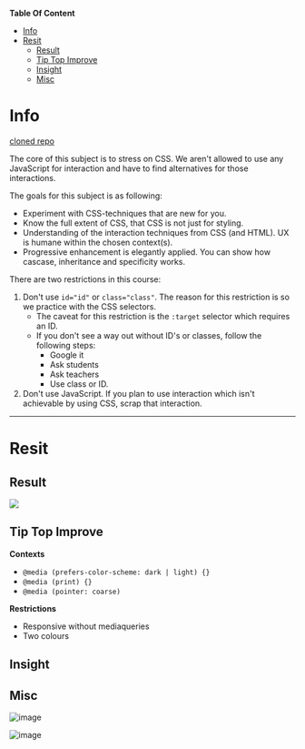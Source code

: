 **Table Of Content**
- [Info](#info)
- [Resit](#resit)
  - [Result](#result)
  - [Tip Top Improve](#tip-top-improve)
  - [Insight](#insight)
  - [Misc](#misc)
# Info

[cloned repo](https://www.github.com/cmda-minor-web/css-to-the-rescue-2021)

The core of this subject is to stress on CSS. We aren't allowed to use any JavaScript for interaction and have to find alternatives for those interactions.

The goals for this subject is as following:

- Experiment with CSS-techniques that are new for you.
- Know the full extent of CSS, that CSS is not just for styling.
- Understanding of the interaction techniques from CSS (and HTML). UX is humane within the chosen context(s).
- Progressive enhancement is elegantly applied. You can show how cascase, inheritance and specificity works.

There are two restrictions in this course:

1. Don't use `id="id"` or `class="class"`. The reason for this restriction is so we practice with the CSS selectors.
   - The caveat for this restriction is the `:target` selector which requires an ID.
   - If you don't see a way out without ID's or classes, follow the following steps:
     - Google it
     - Ask students
     - Ask teachers
     - Use class or ID.
1. Don't use JavaScript. If you plan to use interaction which isn't achievable by using CSS, scrap that interaction.

---

# Resit

## Result
![](https://cleanshot-cloud-fra.s3.eu-central-1.amazonaws.com/media/4504/HWtmTyEnGXkWHP5AuA8oIH2LUeJzMAHYpq0USwJA.gif?X-Amz-Content-Sha256=UNSIGNED-PAYLOAD&X-Amz-Security-Token=IQoJb3JpZ2luX2VjEB8aDGV1LWNlbnRyYWwtMSJHMEUCIQCytekVHL%2B06yiJnscq8MGTGSkNEKW9az1pdcWEB9OzcAIgabq5o%2BSvqUgsE%2BZcCh0BLj0P%2BTZHiWe5IvfsoYoEyOQq4gEIqP%2F%2F%2F%2F%2F%2F%2F%2F%2F%2FARAAGgw5MTk1MTQ0OTE2NzQiDHtEGgVZwyjcSzKecCq2Aad7GdN0adbKRgjAK9uHqB8He4DKCsMTQvKPpT6ghIz2tO7qRNhK4zucMFMhYnynf45uFd2vKbgSEtahS97TPc5BqvSkLd4P2rqTCk2plDwgzs1fkSiqt%2Fy0VWo9xJzPZ04%2F7lg7l7zXfT2psKh%2B9SAh7dIRQ8tFOYfVPTE%2FR6Kazw3JWwMVG17XtoylxKexlE9PNdVoDWuQberlhWpUSxPn6IYGUIbJEcqKxtAgu3K1agvIhUGYMLi96oQGOuAB2MjwtF%2BepmmtTokx6DS5HPulrttUaot0QdlKdrfnxp8n4x4NMJNmaeenyGao6RqAgdADQqmB7DRocd5%2FikRbJcebtYAB8F%2BnXriUAwOt5Zovsre5%2FODz4gmdhbDEdE9ieVDwOe8d6Yt4gjPDwSrNqaK4m%2BvKwGhckMg8TOvYKSwC2uU5AYaHqw0d9Hs0%2F9yok4B4dlM70ow%2BIM0PiGOaJmkgdnlcPG4oRD91aumupQNUXyNC%2BkagmGFeJnepBMFxkUvLs5IlfO%2Btl1Fx7e0ksiPBzl%2FxroAcr4fBdwItk2c%3D&X-Amz-Algorithm=AWS4-HMAC-SHA256&X-Amz-Credential=ASIA5MF2VVMNNGR2R4YN%2F20210511%2Feu-central-1%2Fs3%2Faws4_request&X-Amz-Date=20210511T155048Z&X-Amz-SignedHeaders=host&X-Amz-Expires=300&X-Amz-Signature=004dbd08d1f551e314b09c0eda912abe357ed74908d02fa596e6812e87e41e80)
## Tip Top Improve

**Contexts**
* `@media (prefers-color-scheme: dark | light) {}`
* `@media (print) {}`
* `@media (pointer: coarse)`

**Restrictions**
* Responsive without mediaqueries
* Two colours
## Insight

## Misc

![image](https://user-images.githubusercontent.com/13199349/117823347-a8511e80-b26d-11eb-949a-1a5dd40d20bd.png)

![image](https://cleanshot-cloud-fra.s3.eu-central-1.amazonaws.com/media/4504/UdMZBpne6wjaB3vHBfNBpC2XvCqP72N4Y37YezqD.gif?X-Amz-Content-Sha256=UNSIGNED-PAYLOAD&X-Amz-Security-Token=IQoJb3JpZ2luX2VjEB0aDGV1LWNlbnRyYWwtMSJHMEUCICuLYY4kO0oR03cZ%2BUerZrSV90oe4HhT4m86qtkt4GxsAiEA2Kbrfd3JIhRZUv%2BZT2cgUzN%2FcGf0%2FenVg%2FQharIE9T8q4gEIpv%2F%2F%2F%2F%2F%2F%2F%2F%2F%2FARAAGgw5MTk1MTQ0OTE2NzQiDOJGK5fUvciI3YicCiq2AaTsUuP298nL5LICUwFjmF6PO%2BamedRnamnmBP%2Bf0fK3aaP29wmOkPYwD8F7fVMwpxF1NjizOjMD80vuPF30dNVHcvcWZn25Kz8EpnBB7RLrRhCfPiXY0T2cG7YyqiEy3Zf4qto5In0uKFp%2BCUrqvir4EfKLqTJ%2FjHed9mmfZ%2FeoAdIPWvtXoGgGuOHoPyJfxmfbOwy3jYdgtZjlqW%2FpWxAi2d26Ri%2BspEJIU8mA1GjzpjAe1y1mMOrz6YQGOuABK8xmBdX6adKDl%2BNOnVW6euSFM%2BeCWJiEwAUQKNNTHHBWTLwAq9QHt%2BYM3dDBNgDOHvXWymFuPoadq4Rapk8131gzLAHCZOTrvtagr7qlebHX%2FE4ssPqHv5eZFE72tgpwtbPhmBd%2FQbq7sWNoQSjkXIXePl8s8ySDGfW1HaJHL4vZkr6QguBsC0Zeq5PyUYh7iRzIFwgo69D3EjLSTFbQuZ81Lk6lveH9FwGgs9JwnO0WhXW1CeqZBfTicQsVJ8Dm7T%2BaiuyBCfSadp2au4CNL1JHVpyC3Xtp54GkWIttlmk%3D&X-Amz-Algorithm=AWS4-HMAC-SHA256&X-Amz-Credential=ASIA5MF2VVMNGDVF6LX6%2F20210511%2Feu-central-1%2Fs3%2Faws4_request&X-Amz-Date=20210511T133410Z&X-Amz-SignedHeaders=host&X-Amz-Expires=300&X-Amz-Signature=b07058b8b9463b755ce97df964d7c9a11b1d7e5814ab88a37178bd66c2b9bc07
)